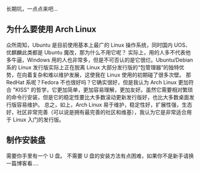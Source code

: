长期坑，一点点来吧...

## 为什么要使用 Arch Linux
众所周知，Ubuntu 是目前使用基本上最广的 Linux 操作系统，同时国内 UOS、优麒麟此类都是 Ubuntu 魔改，那为什么不用它呢？
实际上，用的人多不代表他多牛逼，Windows 用的人也非常多，但是不可否认的是它很烂。Ubuntu/Debian 系的 Linux 发行版实际上正在脱离 Linux 大部分发行版的“包管理器”的独特优势，在向着复杂和难以维护发展，这使我在 Linux 使用的初期碰了很多次壁。
那 RedHat 系呢？Fedora 不也很好吗？它确实很好，但是我认为 Arch Linux 更加符合 "KISS" 的哲学，它更加简单，更加容易理解，更加友好。虽然它需要相对繁琐的命令行安装，但是它的稳定性要比大多数滚动更新发行版好，也比大多数桌面发行版容易维护。
总之，如上，Arch Linux 易于维护，稳定性好，扩展性强，生态好，社区非常完善（可以说是拥有最完善的社区和维基），我认为它是非常适合用于 Linux 入门的发行版。
## 制作安装盘
需要你手里有一个 U 盘。
不需要 U 盘的安装方法有点困难，如果你不是新手请换一篇博客看....